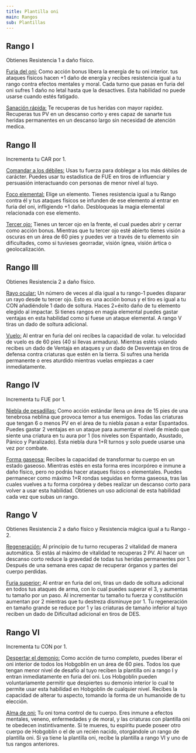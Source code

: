 ```yaml
---
title: Plantilla oni
main: Rangos
sub: Plantillas
---
```


## Rango I

Obtienes Resistencia 1 a daño físico.

<u>Furia del oni:</u> Como acción bonus libera la energía de tu oni interior. tus ataques físicos hacen +1 daño de energía y recibes resistencia igual a tu rango contra efectos mentales y moral. Cada turno que pasas en furia del oni sufres 1 daño no letal hasta que la desactives. Esta habilidad no puede usarse cuando estés fatigado.

<u>Sanación rápida:</u> Te recuperas de tus heridas con mayor rapidez. Recuperas tus PV en un descanso corto y eres capaz de sanarte tus heridas permanentes en un descanso largo sin necesidad de atención medica.

## Rango II

Incrementa tu CAR por 1.

<u>Comandar a los débiles:</u> Usas tu fuerza para doblegar a los más débiles de carácter. Puedes usar tu estadística de FUE en tiros de influenciar y persuasión interactuando con personas de menor nivel al tuyo.

<u>Foco elemental:</u> Elige un elemento. Tienes resistencia igual a tu Rango contra él y tus ataques físicos se infunden de ese elemento al entrar en furia del oni, infligiendo +1 daño. Desbloqueas la magia elemental relacionada con ese elemento.

<u>Tercer ojo:</u> Tienes un tercer ojo en la frente, el cual puedes abrir y cerrar como acción bonus. Mientras que tu tercer ojo esté abierto tienes visión a oscuras en un área de 60 pies y puedes ver a través de tu elemento sin dificultades, como si tuvieses georradar, visión ígnea, visión ártica o geolocalización.

## Rango III

Obtienes Resistencia 2 a daño físico.

<u>Rayo ocular:</u> Un número de veces al día igual a tu rango-1 puedes disparar un rayo desde tu tercer ojo. Esto es una acción bonus y el tiro es igual a tu CON añadiéndole 1 dado de soltura. Haces 2+éxito daño de tu elemento elegido al impactar. Si tienes rangos en magia elemental puedes gastar ventajas en esta habilidad como si fuese un ataque elemental. A rango V tiras un dado de soltura adicional.

<u>Vuelo:</u> Al entrar en furia del oni recibes la capacidad de volar. tu velocidad de vuelo es de 60 pies (40 si llevas armadura). Mientras estés volando recibes un dado de Ventaja en ataques y un dado de Desventaja en tiros de defensa contra criaturas que estén en la tierra. Si sufres una herida permanente o eres aturdido mientras vuelas empiezas a caer inmediatamente.

## Rango IV

Incrementa tu FUE por 1.

<u>Niebla de pesadillas:</u> Como acción estándar llena un área de 15 pies de una tenebrosa neblina que provoca temor a tus enemigos. Todas las criaturas que tengan 6 o menos PV en el área de tu niebla pasan a estar Espantados. Puedes gastar 2 ventajas en un ataque para aumentar el nivel de miedo que siente una criatura en tu aura por 1 (los niveles son Espantado, Asustado, Pánico y Paralizado). Esta niebla dura 1+R turnos y solo puede usarse una vez por combate.

<u>Forma gaseosa:</u> Recibes la capacidad de transformar tu cuerpo en un estado gaseoso. Mientras estés en esta forma eres incorpóreo e inmune a daño físico, pero no podrás hacer ataques físicos o elementales. Puedes permanecer como máximo 1+R rondas seguidas en forma gaseosa, tras las cuales vuelves a tu forma corpórea y debes realizar un descanso corto para volver a usar esta habilidad. Obtienes un uso adicional de esta habilidad cada vez que subas un rango.

## Rango V

Obtienes Resistencia 2 a daño físico y Resistencia mágica igual a tu Rango - 2. 

<u>Regeneración:</u> Al principio de tu turno recuperas 2 vitalidad de manera automática. Si estás al máximo de vitalidad te recuperas 2 PV. Al hacer un descanso corto reduce la gravedad de todas tus heridas permanentes por 1. Después de una semana eres capaz de recuperar órganos y partes del cuerpo perdidas.

<u>Furia superior:</u> Al entrar en furia del oni, tiras un dado de soltura adicional en todos tus ataques de arma, con lo cual puedes superar el 3, y aumentas tu tamaño por un paso. Al incrementar tu tamaño tu fuerza y constitución aumentan por 2 mientras que tu destreza disminuye por 1. Tu regeneración en tamaño grande se reduce por 1 y las criaturas de tamaño inferior al tuyo reciben un dado de Dificultad adicional en tiros de DES.

## Rango VI

Incrementa tu CON por 1.

<u>Despertar el demonio:</u> Como acción de turno completo, puedes liberar el oni interior de todos los Hobgoblin en un área de 60 pies. Todos los que tengan menor nivel de desafío al tuyo reciben la plantilla oni a rango I y entran inmediatamente en furia del oni. Los Hobgoblin pueden voluntariamente permitir que despiertes su demonio interior lo cual te permite usar esta habilidad en Hobgoblin de cualquier nivel. Recibes la capacidad de alterar tu aspecto, tomando la forma de un humanoide de tu elección.

<u>Alma de oni:</u> Tu oni toma control de tu cuerpo. Eres inmune a efectos mentales, veneno, enfermedades y de moral, y las criaturas con plantilla oni te obedecen instintivamente. Si te mueres, tu espíritu puede poseer otro cuerpo de Hobgoblin o el de un recién nacido, otorgándole un rango de plantilla oni. Si ya tiene la plantilla oni, recibe la plantilla a rango VI y uno de tus rangos anteriores. 